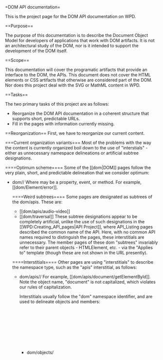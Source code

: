 =DOM API documentation=

This is the project page for the DOM API documentation on WPD.

==Purpose==

The purpose of this documentation is to describe the Document Object Model for developers of applications that work with DOM artifacts. It is not an architectural study of the DOM, nor is it intended to support the development of the DOM itself.

==Scope==

This documentation will cover the programatic artifacts that provide an interface to the DOM, the APIs. This document does not cover the HTML elements or CSS artifacts that otherwise are considered part of the DOM. Nor does this project deal with the SVG or MathML content in WPD.

==Tasks==

The two primary tasks of this project are as follows:
* Reorganize the DOM API documentation in a coherent structure that supports short, predictable URLs.
* Fill in the pages with information currently missing.

==Reorganization==
First, we have to reorganize our current content.

===Current organization variants===
Most of the problems with the way the content is currently organized boil down to the use of "interstials" - either as unnecessary namespace delineations or artificial subtree designations.

====Optimum scheme====
Some of the [[dom|DOM]] pages follow the very plain, short, and predictable delineation that we consider optimum:
* dom/<object>/<member>
Where <member> may be a property, event, or method. For example,  [[dom/Element/error]].

====Weird subtrees====
Some pages are designated as subtrees of the dom/apis. These are:
* [[dom/apis/audio-video]]
* [[dom/traversal]]
These subtree designations appear to be completely artificial, unlike the use of such designations in the [[WPD:Creating_API_pages|API Project]], where API_Listing pages described the common name of the API. Here, with no common API names required to distinguish the pages, these interstitials are unnecessary. The member pages of these dom "subtrees" invariably refer to their parent objects - HTMLElement, etc. - via the "Applies to" template (though these are not shown in the URL presently).

====Interstitials====
Other pages are using "interstitials" to describe the namespace type, such as the "apis" interstitial, as follows:
* dom/apis/<object>/<member>
For example, [[dom/apis/document/getElementById]]. Note the object name, "document" is not capitalized, which violates our rules of capitalization. 

Interstitials usually follow the "dom" namespace identifier, and are used to delineate objects and members:
* dom/objects/<object> 
* dom/events/<event>
* dom/methods/<method>
* dom/properties/<property>

For example [[dom/events/abort]] or [[dom/methods/moveTo]]. For members, these lack any description of the objects that encapsulate them in the URL, though the reference to the parent object is maintained in the content via the "Applies to" template.

Also, within named subtrees of the dom/apis, interstitials are used to distinguish methods, properties, and events. For example, [[dom/apis/audio-video/properties/type]].

In the [[WPD:Creating_API_pages|API Project]] we decided to eliminate these member interstitials as being unnecessary. We can follow the same reasoning for the DOM APIs.

Some pages have no interstitials at all.
* dom/<member>

For example, [[dom/gotpointercapture]].

====Inheritance not  in the URLs====
Inheritance is not described in the URLs of the pages. Most pages follow this organization:
* dom/<object>
For example, [[dom/HTMLTrackElement]] ''not'' [[dom/EventTarget/Node/Element/HTMLElement/HTMLTrackElement]]. This is a good thing. As you can see, describing the inheritance model would make the URLs unnecessarily long without providing any useful information to the user.

===Organization solution===

Proposed is the abolition of all "interstitials" and the assignment of all members to their encapsulating objects in the URLs. Even the "apis" interstitial is unnecessary (see below). To that, we would have the following first-tier designations.
* '''dom''' - a listing page with all DOM objects and their summaries.

For events we're using the '''Applies to field''' in an overloaded fashion. For methods and properties it means "belongs to" or "is a member of" whereas for events it means "targeted at".

Inheritance, however, should not be described in the URL. Rather, all DOM objects, regardless of their "level" in the DOM, should reside on one level of the WPD URL structure. This provides for short URLs. So, we would have the following:
* dom/HTMLTrackElement (''not'' dom/EventTarget/Node/Element/HTMLElement/HTMLTrackElement)
* dom/Navigator
* dom/Window
* dom/Node
* dom/Document
* dom/Element
* dom/HTMLElement
* dom/HTMLMenuElement
etc.

Going further into the namespace, all members would be organized under their parent objects. To wit:
* current: [[dom/apis/document/getElementById]]            proposed: [[dom/Document/getElementById]]
* current: [[dom/traversal/methods/RangeException]]       proposed: [[dom/Element/RangeException]]
* current: [[dom/events/mouseover]]                                 proposed: [[dom/Element/mouseover]]

This follows the methodology in the [[WPD:Creating_API_pages|API Project]], except that API_Listing pages are not required to describe interstitials (other than the "dom" listing page), because there is no danger of namespace conflicts that would require the use of such interstitials.

An "apis" interstitial is unnecessary. The DOM itself includes CSS, CSSOM, HTML Elements, SVG, etc., and we have already broken out the content into these top-level buckets. We don't have "dom/css/cssom" or "dom/svg." We are designating this bucket as the "dom" to mean the objects and interfaces used to program against the DOM. That these are understood to be the APIs, using "apis" as an interstitial (as in "dom/apis") is redundant.

We propose to reorganize the DOM pages (estimated at roughly 1200 pages) according to the guidelines above. Under these guidelines, all DOM pages would follow the URL structure, "dom/<object>/<member>" where <member> may be a property, event, or method.

===Reorganization procedure===

There are 1129 pages in the dom namespace.  
* 137 in a dom/<object>/<member> pattern already (wich do not need to move)
* 49 in dom/objects
* 77 in dom/apis
* 101 in dom/traversal
* 119 in dom/events
* 257 in dom/methods
* 336 in dom/properties 

This leaves 53 pages that don't fit into any of these categories.

The 137 pages that follow the dom/<object>/<member> pattern do not have to move. However, there are several PointerEvent types (for example [[dom/pointercancel]], where the Applies to field actually lists the event type (PointerEvent) rather than the target (Element). For these, change the '''Applies to''' field for all PointerEvent event members from "dom/PointerEvent" to "dom/Element". 

For the dom/objects pages, simply move dom/objects/* to dom/* - removing the "objects" interstitial.

For the dom/apis pages, some of these can be moved with the script because they have an '''Applies to''' field, for example [[dom/apis/audio-video/events/play]].

Apply the following process to the dom/methods, dom/properties, and dom/events pages.

* If the page is of the Event, API_Object_Method, or API_Object_Property template type, AND if the page's '''Applies to''' field is set
** If the '''Applies to''' location is valid (exists)
*** If there is no existing page in the location specified by the '''Applies to''' field, move the page under the location specified in that field
*** If there is an existing page in the location specified by the '''Applies to''' field, move the page under '''<Applies-to_field>/duplicates''' 
*** If there is an existing page in the location specified by '''<Applies-to_field>/duplicates''' move the page under '''<Applies-to_field>/duplicates/duplicates'''
* Otherwise, leave the page where it is

==Amending the content==
We'll deal with this after we get reorganized. To be continued...

Need a way to identify the event type (i.e. KeyboardEvent). ([http://project.webplatform.org/tmpl/issues/7 bug])